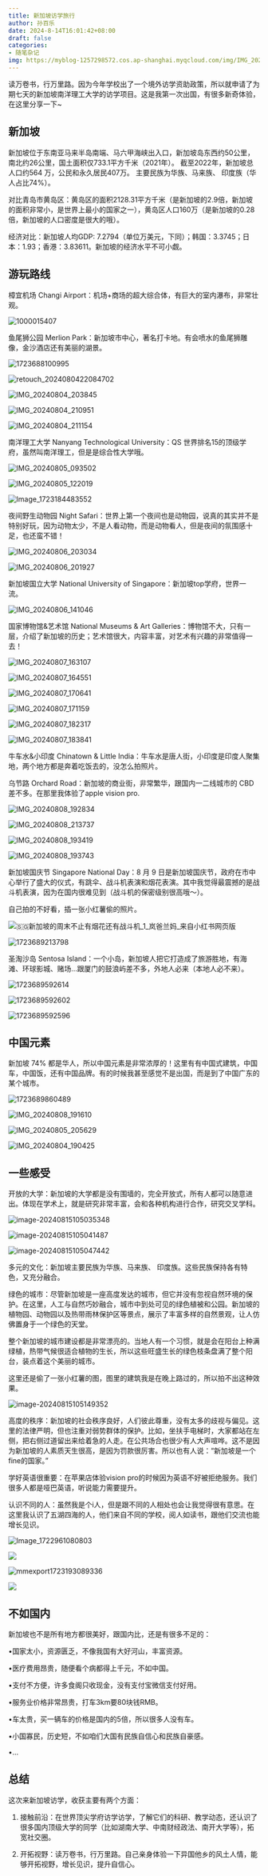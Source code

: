 ```yaml
---
title: 新加坡访学旅行
author: 孙百乐
date: 2024-8-14T16:01:42+08:00
draft: false
categories: 
- 随笔杂记
img: https://myblog-1257298572.cos.ap-shanghai.myqcloud.com/img/IMG_20240808_192834.jpg
---
```


读万卷书，行万里路。因为今年学校出了一个境外访学资助政策，所以就申请了为期七天的新加坡南洋理工大学的访学项目。这是我第一次出国，有很多新奇体验，在这里分享一下~

## 新加坡

新加坡位于东南亚马来半岛南端、马六甲海峡出入口，新加坡岛东西约50公里，南北约26公里，国土面积仅733.1平方千米（2021年）。 截至2022年，新加坡总人口约564 万，公民和永久居民407万。 主要民族为华族、马来族、 印度族（华人占比74%）。

对比青岛市黄岛区：黄岛区的面积2128.31平方千米（是新加坡的2.9倍，新加坡的面积非常小，是世界上最小的国家之一），黄岛区人口160万（是新加坡的0.28倍，新加坡的人口密度是很大的哦）。

经济对比：新加坡人均GDP: 7.2794（单位万美元，下同）；韩国：3.3745；日本：1.93；香港：3.83611。新加坡的经济水平不可小觑。

## 游玩路线
樟宜机场 Changi Airport：机场+商场的超大综合体，有巨大的室内瀑布，非常壮观。

![1000015407](https://myblog-1257298572.cos.ap-shanghai.myqcloud.com/img/1000015407.jpg)

鱼尾狮公园 Merlion Park：新加坡市中心，著名打卡地。有会喷水的鱼尾狮雕像，金沙酒店还有美丽的湖景。

![1723688100995](https://myblog-1257298572.cos.ap-shanghai.myqcloud.com/img/1723688100995.jpg)

![retouch_2024080422084702](https://myblog-1257298572.cos.ap-shanghai.myqcloud.com/img/retouch_2024080422084702.jpg)

![IMG_20240804_203845](https://myblog-1257298572.cos.ap-shanghai.myqcloud.com/img/IMG_20240804_203845.jpg)

![IMG_20240804_210951](https://myblog-1257298572.cos.ap-shanghai.myqcloud.com/img/IMG_20240804_210951.jpg)

![IMG_20240804_211154](https://myblog-1257298572.cos.ap-shanghai.myqcloud.com/img/IMG_20240804_211154.jpg)

南洋理工大学 Nanyang Technological University：QS 世界排名15的顶级学府，虽然叫南洋理工，但是是综合性大学哦。

![IMG_20240805_093502](https://myblog-1257298572.cos.ap-shanghai.myqcloud.com/img/IMG_20240805_093502.jpg)

![IMG_20240805_122019](https://myblog-1257298572.cos.ap-shanghai.myqcloud.com/img/IMG_20240805_122019.jpg)

![Image_1723184483552](https://myblog-1257298572.cos.ap-shanghai.myqcloud.com/img/Image_1723184483552.jpg)

夜间野生动物园 Night Safari：世界上第一个夜间也是动物园，说真的其实并不是特别好玩，因为动物太少，不是人看动物，而是动物看人，但是夜间的氛围感十足，也还蛮不错！

![IMG_20240806_203034](https://myblog-1257298572.cos.ap-shanghai.myqcloud.com/img/IMG_20240806_203034.jpg)

![IMG_20240806_201927](https://myblog-1257298572.cos.ap-shanghai.myqcloud.com/img/IMG_20240806_201927.jpg)

新加坡国立大学 National University of Singapore：新加坡top学府，世界一流。

![IMG_20240806_141046](https://myblog-1257298572.cos.ap-shanghai.myqcloud.com/img/IMG_20240806_141046.jpg)

国家博物馆&艺术馆 National Museums & Art Galleries：博物馆不大，只有一层，介绍了新加坡的历史；艺术馆很大，内容丰富，对艺术有兴趣的非常值得一去！

![IMG_20240807_163107](https://myblog-1257298572.cos.ap-shanghai.myqcloud.com/img/IMG_20240807_163107.jpg)

![IMG_20240807_164551](https://myblog-1257298572.cos.ap-shanghai.myqcloud.com/img/IMG_20240807_164551.jpg)

![IMG_20240807_170641](https://myblog-1257298572.cos.ap-shanghai.myqcloud.com/img/IMG_20240807_170641.jpg)

![IMG_20240807_171159](https://myblog-1257298572.cos.ap-shanghai.myqcloud.com/img/IMG_20240807_171159.jpg)

![IMG_20240807_182317](https://myblog-1257298572.cos.ap-shanghai.myqcloud.com/img/IMG_20240807_182317.jpg)

![IMG_20240807_183841](https://myblog-1257298572.cos.ap-shanghai.myqcloud.com/img/IMG_20240807_183841.jpg)

牛车水&小印度 Chinatown & Little India：牛车水是唐人街，小印度是印度人聚集地，两个地方都是奔着吃饭去的，没怎么拍照片。

乌节路 Orchard Road：新加坡的商业街，非常繁华，跟国内一二线城市的 CBD 差不多。在那里我体验了apple vision pro.

![IMG_20240808_192834](https://myblog-1257298572.cos.ap-shanghai.myqcloud.com/img/IMG_20240808_192834.jpg)

![IMG_20240808_213737](https://myblog-1257298572.cos.ap-shanghai.myqcloud.com/img/IMG_20240808_213737.jpg)

![IMG_20240808_193419](https://myblog-1257298572.cos.ap-shanghai.myqcloud.com/img/IMG_20240808_193419.jpg)

![IMG_20240808_193743](https://myblog-1257298572.cos.ap-shanghai.myqcloud.com/img/IMG_20240808_193743.jpg)

新加坡国庆节 Singapore National Day：8 月 9 日是新加坡国庆节，政府在市中心举行了盛大的仪式，有跳伞、战斗机表演和烟花表演。其中我觉得最震撼的是战斗机表演，因为在国内很难见到（战斗机的保密级别很高哦～）。

自己拍的不好看，插一张小红薯偷的照片。

![🇸🇬新加坡的周末不止有烟花还有战斗机_1_岚爸兰妈_来自小红书网页版](https://myblog-1257298572.cos.ap-shanghai.myqcloud.com/img/%F0%9F%87%B8%F0%9F%87%AC%E6%96%B0%E5%8A%A0%E5%9D%A1%E7%9A%84%E5%91%A8%E6%9C%AB%E4%B8%8D%E6%AD%A2%E6%9C%89%E7%83%9F%E8%8A%B1%E8%BF%98%E6%9C%89%E6%88%98%E6%96%97%E6%9C%BA_1_%E5%B2%9A%E7%88%B8%E5%85%B0%E5%A6%88_%E6%9D%A5%E8%87%AA%E5%B0%8F%E7%BA%A2%E4%B9%A6%E7%BD%91%E9%A1%B5%E7%89%88.jpg)

![1723689213798](https://myblog-1257298572.cos.ap-shanghai.myqcloud.com/img/1723689213798.jpg)

圣淘沙岛 Sentosa Island：一个小岛，新加坡人把它打造成了旅游胜地，有海滩、环球影城、赌场...跟厦门的鼓浪屿差不多，外地人必来（本地人必不来）。

![1723689592614](https://myblog-1257298572.cos.ap-shanghai.myqcloud.com/img/1723689592614.jpg)

![1723689592602](https://myblog-1257298572.cos.ap-shanghai.myqcloud.com/img/1723689592602.jpg)

![1723689592596](https://myblog-1257298572.cos.ap-shanghai.myqcloud.com/img/1723689592596.jpg)

## 中国元素

新加坡 74% 都是华人，所以中国元素是非常浓厚的！这里有有中国式建筑，中国车，中国饭，还有中国品牌。有的时候我甚至感觉不是出国，而是到了中国广东的某个城市。

![1723689860489](https://myblog-1257298572.cos.ap-shanghai.myqcloud.com/img/1723689860489.jpg)

![IMG_20240808_191610](https://myblog-1257298572.cos.ap-shanghai.myqcloud.com/img/IMG_20240808_191610.jpg)

![IMG_20240805_205629](https://myblog-1257298572.cos.ap-shanghai.myqcloud.com/img/IMG_20240805_205629.jpg)

![IMG_20240804_190425](https://myblog-1257298572.cos.ap-shanghai.myqcloud.com/img/IMG_20240804_190425.jpg)

## 一些感受

开放的大学：新加坡的大学都是没有围墙的，完全开放式，所有人都可以随意进出。体现在学术上，就是研究非常丰富，会和各种机构进行合作，研究交叉学科。

![image-20240815105035348](https://myblog-1257298572.cos.ap-shanghai.myqcloud.com/img/image-20240815105035348.png)

![image-20240815105041487](https://myblog-1257298572.cos.ap-shanghai.myqcloud.com/img/image-20240815105041487.png)

![image-20240815105047442](https://myblog-1257298572.cos.ap-shanghai.myqcloud.com/img/image-20240815105047442.png)

多元的文化：新加坡主要民族为华族、马来族、 印度族。这些民族保持各有特色，又充分融合。

绿色的城市：尽管新加坡是一座高度发达的城市，但它并没有忽视自然环境的保护。在这里，人工与自然巧妙融合，城市中到处可见的绿色植被和公园。新加坡的植物园、动物园以及热带雨林保护区等景点，展示了丰富多样的自然景观，让人仿佛置身于一个绿色的天堂。

整个新加坡的城市建设都是非常漂亮的。当地人有一个习惯，就是会在阳台上种满绿植，热带气候很适合植物的生长，所以这些旺盛生长的绿色枝条盘满了整个阳台，装点着这个美丽的城市。

这里还是偷了一张小红薯的图，图里的建筑我是在晚上路过的，所以拍不出这种效果。

![image-20240815105149352](https://myblog-1257298572.cos.ap-shanghai.myqcloud.com/img/image-20240815105149352.png)

高度的秩序：新加坡的社会秩序良好，人们彼此尊重，没有太多的歧视与偏见。这里的法律严明，但也注重对弱势群体的保护。比如，坐扶手电梯时，大家都站在左侧，把右侧过道留出来给着急的人走。在公共场合也很少有人大声喧哗。这不是因为新加坡的人素质天生很高，是因为罚款很厉害。所以也有人说：“新加坡是一个fine的国家。”

学好英语很重要：在苹果店体验vision pro的时候因为英语不好被拒绝服务。我们很多人都是哑巴英语，听说能力需要提升。

认识不同的人：虽然我是个i人，但是跟不同的人相处也会让我觉得很有意思。在这里我认识了五湖四海的人，他们来自不同的学校，阅人如读书，跟他们交流也能增长见识。

![Image_1722961080803](https://myblog-1257298572.cos.ap-shanghai.myqcloud.com/img/Image_1722961080803.jpg)

![](https://myblog-1257298572.cos.ap-shanghai.myqcloud.com/img/%E6%96%B0%E5%8A%A0%E5%9D%A1%E5%B0%8F%E7%BB%84%E8%AE%A8%E8%AE%BA%E5%90%88%E7%85%A7.jpg)

![mmexport1723193089336](https://myblog-1257298572.cos.ap-shanghai.myqcloud.com/img/mmexport1723193089336.jpg)

![](https://myblog-1257298572.cos.ap-shanghai.myqcloud.com/img/%E5%92%8C%E4%BB%BB%E7%BB%B4%E6%BD%87%E5%90%88%E7%85%A7.jpg)

## 不如国内

新加坡也不是所有地方都很美好，跟国内比，还是有很多不足的：

•国家太小，资源匮乏，不像我国有大好河山，丰富资源。

•医疗费用昂贵，随便看个病都得上千元，不如中国。

•支付不方便，许多食阁只收现金，没有支付宝微信支付好用。

•服务业价格非常昂贵，打车3km要80块钱RMB。

•车太贵，买一辆车的价格是国内的5倍，所以很多人没有车。

•小国寡民，历史短，不如咱们大国有民族自信心和民族自豪感。

•…

## 总结

这次来新加坡访学，收获主要有两个方面：

1. 接触前沿：在世界顶尖学府访学访学，了解它们的科研、教学动态，还认识了很多国内顶级大学的同学（比如湖南大学、中南财经政法、南开大学等），拓宽社交圈。

2. 开拓视野：读万卷书，行万里路。自己亲身体验一下异国他乡的风土人情，能够开拓视野，增长见识，提升自信心。

